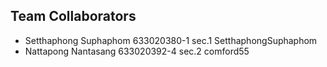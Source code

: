 ## Team Collaborators
- Setthaphong Suphaphom 633020380-1 sec.1   SetthaphongSuphaphom
- Nattapong Nantasang	633020392-4	sec.2	comford55